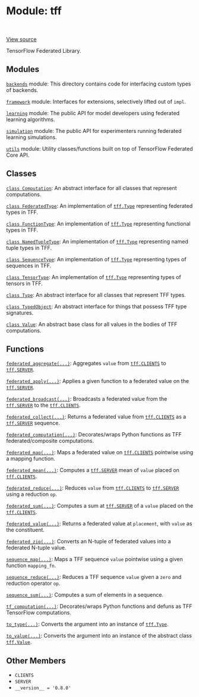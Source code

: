 <div itemscope itemtype="http://developers.google.com/ReferenceObject">
<meta itemprop="name" content="tff" />
<meta itemprop="path" content="Stable" />
<meta itemprop="property" content="CLIENTS"/>
<meta itemprop="property" content="SERVER"/>
<meta itemprop="property" content="__version__"/>
</div>

# Module: tff

<table class="tfo-notebook-buttons tfo-api" align="left">
</table>

<a target="_blank" href="http://github.com/tensorflow/federated/tree/master/tensorflow_federated/__init__.py">View
source</a>

TensorFlow Federated Library.

<!-- Placeholder for "Used in" -->

## Modules

[`backends`](./tff/backends.md) module: This directory contains code for
interfacing custom types of backends.

[`framework`](./tff/framework.md) module: Interfaces for extensions, selectively
lifted out of `impl`.

[`learning`](./tff/learning.md) module: The public API for model developers
using federated learning algorithms.

[`simulation`](./tff/simulation.md) module: The public API for experimenters
running federated learning simulations.

[`utils`](./tff/utils.md) module: Utility classes/functions built on top of
TensorFlow Federated Core API.

## Classes

[`class Computation`](./tff/Computation.md): An abstract interface for all
classes that represent computations.

[`class FederatedType`](./tff/FederatedType.md): An implementation of
<a href="./tff/Type.md"><code>tff.Type</code></a> representing federated types
in TFF.

[`class FunctionType`](./tff/FunctionType.md): An implementation of
<a href="./tff/Type.md"><code>tff.Type</code></a> representing functional types
in TFF.

[`class NamedTupleType`](./tff/NamedTupleType.md): An implementation of
<a href="./tff/Type.md"><code>tff.Type</code></a> representing named tuple types
in TFF.

[`class SequenceType`](./tff/SequenceType.md): An implementation of
<a href="./tff/Type.md"><code>tff.Type</code></a> representing types of
sequences in TFF.

[`class TensorType`](./tff/TensorType.md): An implementation of
<a href="./tff/Type.md"><code>tff.Type</code></a> representing types of tensors
in TFF.

[`class Type`](./tff/Type.md): An abstract interface for all classes that
represent TFF types.

[`class TypedObject`](./tff/TypedObject.md): An abstract interface for things
that possess TFF type signatures.

[`class Value`](./tff/Value.md): An abstract base class for all values in the
bodies of TFF computations.

## Functions

[`federated_aggregate(...)`](./tff/federated_aggregate.md): Aggregates `value`
from <a href="./tff.md#CLIENTS"><code>tff.CLIENTS</code></a> to
<a href="./tff.md#SERVER"><code>tff.SERVER</code></a>.

[`federated_apply(...)`](./tff/federated_apply.md): Applies a given function to
a federated value on the <a href="./tff.md#SERVER"><code>tff.SERVER</code></a>.

[`federated_broadcast(...)`](./tff/federated_broadcast.md): Broadcasts a
federated value from the <a href="./tff.md#SERVER"><code>tff.SERVER</code></a>
to the <a href="./tff.md#CLIENTS"><code>tff.CLIENTS</code></a>.

[`federated_collect(...)`](./tff/federated_collect.md): Returns a federated
value from <a href="./tff.md#CLIENTS"><code>tff.CLIENTS</code></a> as a
<a href="./tff.md#SERVER"><code>tff.SERVER</code></a> sequence.

[`federated_computation(...)`](./tff/federated_computation.md): Decorates/wraps
Python functions as TFF federated/composite computations.

[`federated_map(...)`](./tff/federated_map.md): Maps a federated value on
<a href="./tff.md#CLIENTS"><code>tff.CLIENTS</code></a> pointwise using a
mapping function.

[`federated_mean(...)`](./tff/federated_mean.md): Computes a
<a href="./tff.md#SERVER"><code>tff.SERVER</code></a> mean of `value` placed on
<a href="./tff.md#CLIENTS"><code>tff.CLIENTS</code></a>.

[`federated_reduce(...)`](./tff/federated_reduce.md): Reduces `value` from
<a href="./tff.md#CLIENTS"><code>tff.CLIENTS</code></a> to
<a href="./tff.md#SERVER"><code>tff.SERVER</code></a> using a reduction `op`.

[`federated_sum(...)`](./tff/federated_sum.md): Computes a sum at
<a href="./tff.md#SERVER"><code>tff.SERVER</code></a> of a `value` placed on the
<a href="./tff.md#CLIENTS"><code>tff.CLIENTS</code></a>.

[`federated_value(...)`](./tff/federated_value.md): Returns a federated value at
`placement`, with `value` as the constituent.

[`federated_zip(...)`](./tff/federated_zip.md): Converts an N-tuple of federated
values into a federated N-tuple value.

[`sequence_map(...)`](./tff/sequence_map.md): Maps a TFF sequence `value`
pointwise using a given function `mapping_fn`.

[`sequence_reduce(...)`](./tff/sequence_reduce.md): Reduces a TFF sequence
`value` given a `zero` and reduction operator `op`.

[`sequence_sum(...)`](./tff/sequence_sum.md): Computes a sum of elements in a
sequence.

[`tf_computation(...)`](./tff/tf_computation.md): Decorates/wraps Python
functions and defuns as TFF TensorFlow computations.

[`to_type(...)`](./tff/to_type.md): Converts the argument into an instance of
<a href="./tff/Type.md"><code>tff.Type</code></a>.

[`to_value(...)`](./tff/to_value.md): Converts the argument into an instance of
the abstract class <a href="./tff/Value.md"><code>tff.Value</code></a>.

## Other Members

*   `CLIENTS` <a id="CLIENTS"></a>
*   `SERVER` <a id="SERVER"></a>
*   `__version__ = '0.8.0'` <a id="__version__"></a>
